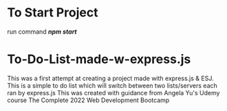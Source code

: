 # To Start Project
run command _**npm start**_


# To-Do-List-made-w-express.js
This was a first attempt at creating a project made with express.js &amp; ESJ. 
This is a simple to do list which will switch between two lists/servers each ran by express.js
This was created with guidance from Angela Yu's Udemy course The Complete 2022 Web Development Bootcamp

